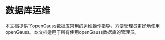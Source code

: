 # 数据库运维<a name="ZH-CN_TOPIC_0242381303"></a>

本文档提供了openGauss数据库常用的运维操作指导，方便管理员更好地使用openGauss。本文档适用于所有使用openGauss数据库的管理员。

